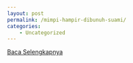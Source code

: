 ```yaml
---
layout: post
permalink: /mimpi-hampir-dibunuh-suami/
categories:
    - Uncategorized
---
```


[Baca Selengkapnya](/06)
